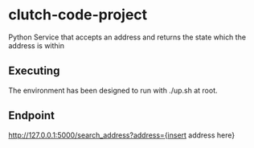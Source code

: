 # clutch-code-project
Python Service that accepts an address and returns the state which the address is within

## Executing
The environment has been designed to run with ./up.sh at root.

## Endpoint
http://127.0.0.1:5000/search_address?address={insert address here} 